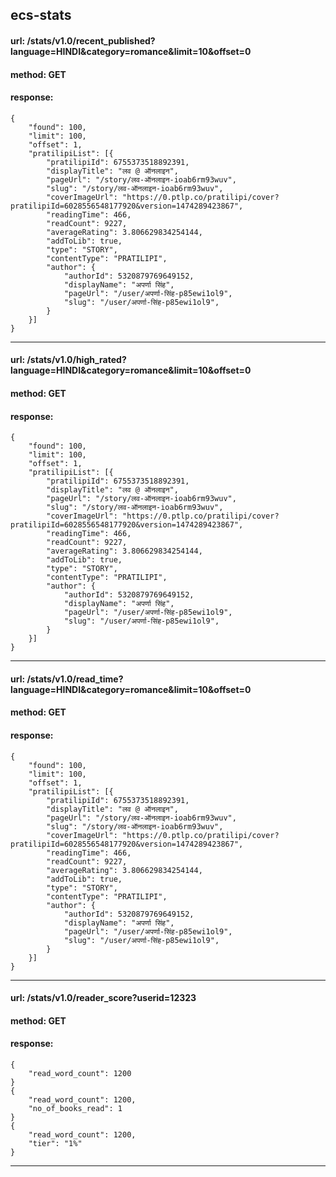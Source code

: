## ecs-stats
#### url: /stats/v1.0/recent_published?language=HINDI&category=romance&limit=10&offset=0
#### method: GET 
#### response: 
```
{
    "found": 100,
    "limit": 100,
    "offset": 1,
    "pratilipiList": [{
        "pratilipiId": 6755373518892391,
        "displayTitle": "लव @ ऑनलाइन",
        "pageUrl": "/story/लव-ऑनलाइन-ioab6rm93wuv",
        "slug": "/story/लव-ऑनलाइन-ioab6rm93wuv",
        "coverImageUrl": "https://0.ptlp.co/pratilipi/cover?pratilipiId=6028556548177920&version=1474289423867",
        "readingTime": 466,
        "readCount": 9227,
        "averageRating": 3.806629834254144,
        "addToLib": true,
        "type": "STORY",
        "contentType": "PRATILIPI",
        "author": {
            "authorId": 5320879769649152,
            "displayName": "अपर्णा सिंह",
            "pageUrl": "/user/अपर्णा-सिंह-p85ewi1ol9",
            "slug": "/user/अपर्णा-सिंह-p85ewi1ol9",
        }
    }]
}
```
---
#### url: /stats/v1.0/high_rated?language=HINDI&category=romance&limit=10&offset=0
#### method: GET 
#### response: 
```
{
    "found": 100,
    "limit": 100,
    "offset": 1,
    "pratilipiList": [{
        "pratilipiId": 6755373518892391,
        "displayTitle": "लव @ ऑनलाइन",
        "pageUrl": "/story/लव-ऑनलाइन-ioab6rm93wuv",
        "slug": "/story/लव-ऑनलाइन-ioab6rm93wuv",
        "coverImageUrl": "https://0.ptlp.co/pratilipi/cover?pratilipiId=6028556548177920&version=1474289423867",
        "readingTime": 466,
        "readCount": 9227,
        "averageRating": 3.806629834254144,
        "addToLib": true,
        "type": "STORY",
        "contentType": "PRATILIPI",
        "author": {
            "authorId": 5320879769649152,
            "displayName": "अपर्णा सिंह",
            "pageUrl": "/user/अपर्णा-सिंह-p85ewi1ol9",
            "slug": "/user/अपर्णा-सिंह-p85ewi1ol9",
        }
    }]
}
```
---
#### url: /stats/v1.0/read_time?language=HINDI&category=romance&limit=10&offset=0
#### method: GET 
#### response: 
```
{
    "found": 100,
    "limit": 100,
    "offset": 1,
    "pratilipiList": [{
        "pratilipiId": 6755373518892391,
        "displayTitle": "लव @ ऑनलाइन",
        "pageUrl": "/story/लव-ऑनलाइन-ioab6rm93wuv",
        "slug": "/story/लव-ऑनलाइन-ioab6rm93wuv",
        "coverImageUrl": "https://0.ptlp.co/pratilipi/cover?pratilipiId=6028556548177920&version=1474289423867",
        "readingTime": 466,
        "readCount": 9227,
        "averageRating": 3.806629834254144,
        "addToLib": true,
        "type": "STORY",
        "contentType": "PRATILIPI",
        "author": {
            "authorId": 5320879769649152,
            "displayName": "अपर्णा सिंह",
            "pageUrl": "/user/अपर्णा-सिंह-p85ewi1ol9",
            "slug": "/user/अपर्णा-सिंह-p85ewi1ol9",
        }
    }]
}
```
---
#### url: /stats/v1.0/reader_score?userid=12323
#### method: GET
#### response:
```
{
    "read_word_count": 1200
}
{
    "read_word_count": 1200,
    "no_of_books_read": 1
}
{
    "read_word_count": 1200,
    "tier": "1%"
}
```
---
